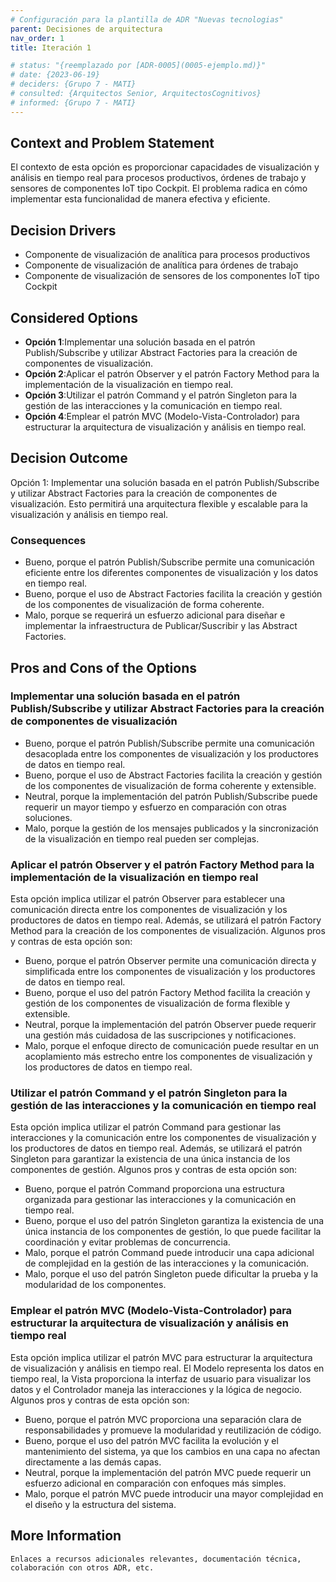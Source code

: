 ```yaml
---
# Configuración para la plantilla de ADR "Nuevas tecnologias"
parent: Decisiones de arquitectura
nav_order: 1
title: Iteración 1

# status: "{reemplazado por [ADR-0005](0005-ejemplo.md)}"
# date: {2023-06-19}
# deciders: {Grupo 7 - MATI}
# consulted: {Arquitectos Senior, ArquitectosCognitivos}
# informed: {Grupo 7 - MATI}
---
```


## Context and Problem Statement

El contexto de esta opción es proporcionar capacidades de visualización y análisis en tiempo real para procesos productivos, órdenes de trabajo y sensores de componentes IoT tipo Cockpit. El problema radica en cómo implementar esta funcionalidad de manera efectiva y eficiente.

## Decision Drivers

* Componente de visualización de analítica para procesos productivos
* Componente de visualización de analítica para órdenes de trabajo
* Componente de visualización de sensores de los componentes IoT tipo Cockpit

## Considered Options

*  **Opción 1**:Implementar una solución basada en el patrón Publish/Subscribe y utilizar Abstract Factories para la creación de componentes de visualización.
*  **Opción 2**:Aplicar el patrón Observer y el patrón Factory Method para la implementación de la visualización en tiempo real.
*  **Opción 3**:Utilizar el patrón Command y el patrón Singleton para la gestión de las interacciones y la comunicación en tiempo real.
*  **Opción 4**:Emplear el patrón MVC (Modelo-Vista-Controlador) para estructurar la arquitectura de visualización y análisis en tiempo real.

## Decision Outcome

Opción 1: Implementar una solución basada en el patrón Publish/Subscribe y utilizar Abstract Factories para la creación de componentes de visualización. Esto permitirá una arquitectura flexible y escalable para la visualización y análisis en tiempo real.

### Consequences

* Bueno, porque el patrón Publish/Subscribe permite una comunicación eficiente entre los diferentes componentes de visualización y los datos en tiempo real.
* Bueno, porque el uso de Abstract Factories facilita la creación y gestión de los componentes de visualización de forma coherente.
* Malo, porque se requerirá un esfuerzo adicional para diseñar e implementar la infraestructura de Publicar/Suscribir y las Abstract Factories.

## Pros and Cons of the Options

### Implementar una solución basada en el patrón Publish/Subscribe y utilizar Abstract Factories para la creación de componentes de visualización

* Bueno, porque el patrón Publish/Subscribe permite una comunicación desacoplada entre los componentes de visualización y los productores de datos en tiempo real.
* Bueno, porque el uso de Abstract Factories facilita la creación y gestión de los componentes de visualización de forma coherente y extensible.
* Neutral, porque la implementación del patrón Publish/Subscribe puede requerir un mayor tiempo y esfuerzo en comparación con otras soluciones.
* Malo, porque la gestión de los mensajes publicados y la sincronización de la visualización en tiempo real pueden ser complejas.

### Aplicar el patrón Observer y el patrón Factory Method para la implementación de la visualización en tiempo real

Esta opción implica utilizar el patrón Observer para establecer una comunicación directa entre los componentes de visualización y los productores de datos en tiempo real. Además, se utilizará el patrón Factory Method para la creación de los componentes de visualización. Algunos pros y contras de esta opción son:

* Bueno, porque el patrón Observer permite una comunicación directa y simplificada entre los componentes de visualización y los productores de datos en tiempo real.
* Bueno, porque el uso del patrón Factory Method facilita la creación y gestión de los componentes de visualización de forma flexible y extensible.
* Neutral, porque la implementación del patrón Observer puede requerir una gestión más cuidadosa de las suscripciones y notificaciones.
* Malo, porque el enfoque directo de comunicación puede resultar en un acoplamiento más estrecho entre los componentes de visualización y los productores de datos en tiempo real.


### Utilizar el patrón Command y el patrón Singleton para la gestión de las interacciones y la comunicación en tiempo real

Esta opción implica utilizar el patrón Command para gestionar las interacciones y la comunicación entre los componentes de visualización y los productores de datos en tiempo real. Además, se utilizará el patrón Singleton para garantizar la existencia de una única instancia de los componentes de gestión. Algunos pros y contras de esta opción son:

* Bueno, porque el patrón Command proporciona una estructura organizada para gestionar las interacciones y la comunicación en tiempo real.
* Bueno, porque el uso del patrón Singleton garantiza la existencia de una única instancia de los componentes de gestión, lo que puede facilitar la coordinación y evitar problemas de concurrencia.
* Malo, porque el patrón Command puede introducir una capa adicional de complejidad en la gestión de las interacciones y la comunicación.
* Malo, porque el uso del patrón Singleton puede dificultar la prueba y la modularidad de los componentes.


### Emplear el patrón MVC (Modelo-Vista-Controlador) para estructurar la arquitectura de visualización y análisis en tiempo real

Esta opción implica utilizar el patrón MVC para estructurar la arquitectura de visualización y análisis en tiempo real. El Modelo representa los datos en tiempo real, la Vista proporciona la interfaz de usuario para visualizar los datos y el Controlador maneja las interacciones y la lógica de negocio. Algunos pros y contras de esta opción son:

* Bueno, porque el patrón MVC proporciona una separación clara de responsabilidades y promueve la modularidad y reutilización de código.
* Bueno, porque el uso del patrón MVC facilita la evolución y el mantenimiento del sistema, ya que los cambios en una capa no afectan directamente a las demás capas.
* Neutral, porque la implementación del patrón MVC puede requerir un esfuerzo adicional en comparación con enfoques más simples.
* Malo, porque el patrón MVC puede introducir una mayor complejidad en el diseño y la estructura del sistema.

## More Information

    Enlaces a recursos adicionales relevantes, documentación técnica, colaboración con otros ADR, etc.
